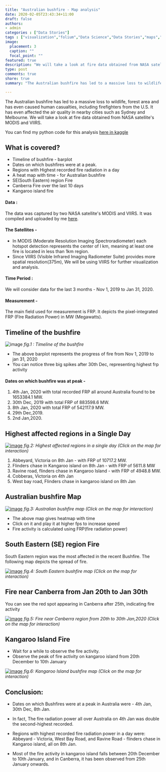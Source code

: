 ```yaml
---
title: "Australian bushfire - Map analysis"
date: 2020-02-05T23:43:34+11:00
draft: false
authors:
- admin
categories : ["Data Stories"]
tags : ["visualization","folium","Data Science","Data Stories","maps","Australia","bushfire"]
image:
  placement: 3
  caption: ""
  focal_point: ""
featured: true
description: "We will take a look at fire data obtained from NASA satellite's MODIS and VIIRS, to visualize the recent Australian bushfire in maps"
type: post 
comments: true 
share: true
summary: "The Australian bushfire has led to a massive loss to wildlife, forest area and has even caused human casualties.We will take a look at fire data obtained from NASA satellite's MODIS and VIIRS, to visualize the recent Australian bushfire in maps"

---
```


The Australian bushfire has led to a massive loss to wildlife, forest area and has even caused human casualties, including firefighters from the U.S. It has even affected the air quality in nearby cities such as Sydney and Melbourne. We will take a look at fire data obtained from NASA satellite's MODIS and VIIRS.

You can find my python code for this analysis [here in kaggle](https://www.kaggle.com/nagarajbhat/australian-bushfire-map-analysis)

## What is covered?

- Timeline of bushfire - barplot
- Dates on which bushfires were at a peak.
- Regions with Highest recorded fire radiation in a day
- A heat map with time - for Australian bushfire
- SE(South Eastern) region Fire
- Canberra Fire over the last 10 days
- Kangaroo island fire

#### Data :

The data was captured by two NASA satellite's MODIS and VIIRS.
It was compiled and uploaded by me [here](https://www.kaggle.com/nagarajbhat/australian-bush-fire-satellite-data-nasa).

#### The Satellites -
- In MODIS (Moderate Resolution Imaging Spectroradiometer) each hotspot detection represents the center of l km, meaning at least one fire is located in less than 1km region.
- Since VIIRS (Visible Infrared Imaging Radiometer Suite) provides more spatial resolution(375m), We will be using VIIRS for further visualization and analysis.


#### Time Period :
We will consider data for the last 3 months - Nov 1, 2019 to Jan 31, 2020.

#### Measurement - 
The main field used for measurement is FRP. It depicts the pixel-integrated FRP (FIre Radiation Power)  in MW (Megawatts).

## Timeline of the bushfire

![image](/img/australian-bushfire-map/timeline2.png)
*fig.1 : Timeline of the bushfire*

- The above barplot represents the progress of fire from Nov 1, 2019 to jan 31, 2020
- You can notice three big spikes after 30th Dec, representing highest frp activity

#### Dates on which bushfire was at peak - 

1. 4th Jan, 2020 with total recorded FRP all around Australia found to be 1653384.1 MW.
2. 30th Dec, 2019 with total FRP of 883598.6 MW.
3. 8th Jan, 2020 with total FRP of 542117.9 MW.
4. 29th Dec,2019.
5. 2nd Jan,2020.

## Highest affected regions in a Single Day

[![image](/img/australian-bushfire-map/highest_affected.PNG)](/files/australian-bushfire-map/highest_affected.html)
*fig.2: Highest affected regions in a single day (Click on the map for interaction)*

1. Abbeyard, Victoria on 8th Jan - with FRP of 10717.2 MW.
2. Flinders chase in Kangaroo island on 8th Jan - with FRP of 5611.8 MW
3. Ravine road, flinders chase in Kangaroo Island - with FRP of 4948.8 MW.
4. Cobberas, Victoria on 4th Jan 
5. West bay road, Flinders chase in kangaroo island on 8th Jan 



## Australian bushfire Map

[![image](/img/australian-bushfire-map/australia_bushfire.gif)](/files/australian-bushfire-map/australia_bushfire.html)
*fig.3: Australian bushfire map (Click on the map for interaction)*

- The above map gives heatmap with time
- Click on it and play it at higher fps to increase speed
- Fire activity is calculated using FRP(fire radiation power)

## South Eastern (SE) region Fire
South Eastern region was the most affected in the recent Bushfire.
The following map depicts the spread of fire.

[![image](/img/australian-bushfire-map/se_fire.gif)](/files/australian-bushfire-map/australia_bushfire.html)
*fig.4: South Eastern bushfire map (Click on the map for interaction)*


## Fire near Canberra from Jan 20th to Jan 30th

You can see the red spot appearing in Canberra after 25th, indicating fire activity


[![image](/img/australian-bushfire-map/canberra.gif)](/files/australian-bushfire-map/canberra.html)
*fig.5: Fire near Canberra region from 20th to 30th Jan,2020 (Click on the map for interaction)*



## Kangaroo Island Fire 
- Wait for a while to observe the fire activity.
- Observe the peak of fire activity on kangaroo island from 20th December to 10th January


[![image](/img/australian-bushfire-map/kangaroo.gif)](/files/australian-bushfire-map/kangaroo.html)
*fig.6: Kangaroo Island bushfire map (Click on the map for interaction)*



## Conclusion:

- Dates on which Bushfires were at a peak in Australia were - 
4th Jan, 30th Dec, 8th Jan.

- In fact, The fire radiation power all over Australia on 4th Jan was double the second-highest recorded.


- Regions with highest recorded fire radiation power in a day were: Abbeyard - Victoria, West Bay Road, and Ravine Road - flinders chase in Kangaroo island, all on 8th Jan.

- Most of the fire activity in kangaroo island falls between 20th December to 10th January, and in Canberra, it has been observed from 25th January onwards.

